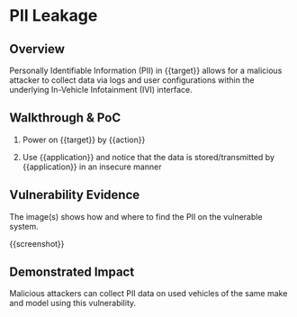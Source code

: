 # PII Leakage

## Overview

<!--
Provide a 1-2 sentence description - see http://cveproject.github.io/docs/content/key-details-phrasing.pdf for tips

This format is a good guide:
[VULNTYPE] in [COMPONENT] in [APPLICATION] allows [ATTACKER] to [IMPACT] via [VECTOR] 
-->

Personally Identifiable Information (PII) in {{target}} allows for a malicious attacker to collect data via logs and user configurations within the underlying In-Vehicle Infotainment (IVI) interface.

## Walkthrough & PoC

<!--
Provide a step-by-step walkthrough on how to access the vulnerable injection point, and how to exploit the vulnerability.
Adding a dot-pointed walkthrough with relevant screenshots will speed triage time and result in faster rewards!
-->

1. Power on {{target}} by {{action}}

1. Use {{application}} and notice that the data is stored/transmitted by {{application}} in an insecure manner


## Vulnerability Evidence

<!--
Your submission MUST include evidence of the vulnerability and not be theoretical in nature.

For an infotainment vulnerability, please include detailed instructions that can be followed to easily demonstrate and reproduce the issue. If data was found using Open Source Intelligence (OSINT), please provide steps to where and how it was found.
-->

The image(s) shows how and where to find the PII on the vulnerable system.

{{screenshot}}

## Demonstrated Impact

<!--
Attempt to completely stop the vehicle for functioning if the infotainment system controls mechanical aspect of the vehicle. If this is possible, provide a full proof-of-concept here.
--> 

Malicious attackers can collect PII data on used vehicles of the same make and model using this vulnerability.
